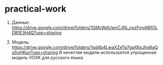 # practical-work
1. Данные: https://drive.google.com/drive/folders/1QMcWdUwvCJNi_nszFmyABfOLDB1E3H4Q?usp=sharing

2. Модель: https://drive.google.com/drive/folders/1qd4b4LwaXZeTg7gaX6xJhg6aQq5yHKun?usp=sharing
В качестве модели используется упрощенная модель VOSK для русского языка
